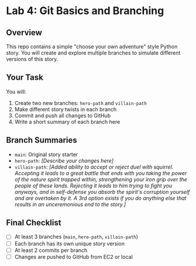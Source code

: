 # Lab 4: Git Basics and Branching

## Overview

This repo contains a simple "choose your own adventure" style Python story. You will create and explore multiple branches to simulate different versions of this story.

## Your Task

You will:
1. Create two new branches: `hero-path` and `villain-path`
2. Make different story twists in each branch
3. Commit and push all changes to GitHub
4. Write a short summary of each branch here

## Branch Summaries

- `main`: Original story starter
- `hero-path`: _[Describe your changes here]_
- `villain-path`: _[Added ability to accept or reject duel with squirrel. Accepting it leads to a great battle that ends with you taking the power of the nature spirit trapped within, strengthening your iron grip over the people of these lands. Rejecting it leads to him trying to fight you anyways, and in self-defense you absorb the spirit's corruption yourself and are overtaken by it. A 3rd option exists if you do anything else that results in an unceremonious end to the story.]_

## Final Checklist

- [ ] At least 3 branches (`main`, `hero-path`, `villain-path`)
- [ ] Each branch has its own unique story version
- [ ] At least 2 commits per branch
- [ ] Changes are pushed to GitHub from EC2 or local
